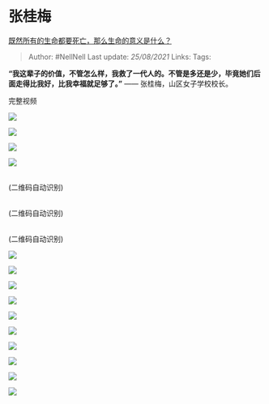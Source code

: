 # 张桂梅
[既然所有的生命都要死亡，那么生命的意义是什么？](https://www.zhihu.com/question/288017836/answer/1314266015)

> Author: #NellNell 
> Last update: *25/08/2021* 
> Links:
> Tags: 

**“我这辈子的价值，不管怎么样，我救了一代人的。不管是多还是少，毕竟她们后面走得比我好，比我幸福就足够了。”** —— 张桂梅，山区女子学校校长。

完整视频

  

![](https://pic1.zhimg.com/50/v2-37d7f1b8e28717803ab38cec376860d5_720w.jpg?source=c8b7c179)

![](https://pic1.zhimg.com/80/v2-37d7f1b8e28717803ab38cec376860d5_720w.jpg?source=c8b7c179)

  

![](https://pic2.zhimg.com/50/v2-eb5c90781143cadf9d0e108bf1afa2c3_720w.jpg?source=c8b7c179)

![](https://pic2.zhimg.com/80/v2-eb5c90781143cadf9d0e108bf1afa2c3_720w.jpg?source=c8b7c179)

  

<br> (二维码自动识别)

  

<br> (二维码自动识别)

  

<br> (二维码自动识别)

  

![](https://pic3.zhimg.com/50/v2-2d7203779127799dd3f26c1a1635c42e_720w.jpg?source=c8b7c179)

![](https://pic3.zhimg.com/80/v2-2d7203779127799dd3f26c1a1635c42e_720w.jpg?source=c8b7c179)

  

![](https://pic3.zhimg.com/50/v2-a50e3af8e889a4d2d41640a48f932cce_720w.jpg?source=c8b7c179)

![](https://pic3.zhimg.com/80/v2-a50e3af8e889a4d2d41640a48f932cce_720w.jpg?source=c8b7c179)

  

![](https://pic2.zhimg.com/50/v2-b217880d612ffba787d954bd24639fb2_720w.jpg?source=c8b7c179)

![](https://pic2.zhimg.com/80/v2-b217880d612ffba787d954bd24639fb2_720w.jpg?source=c8b7c179)

  

![](https://pic3.zhimg.com/50/v2-0fee6e211790eb6cad2355c38ce12219_720w.jpg?source=c8b7c179)

![](https://pic3.zhimg.com/80/v2-0fee6e211790eb6cad2355c38ce12219_720w.jpg?source=c8b7c179)

  

![](https://pica.zhimg.com/50/v2-7b9a65218b414809e2df8c2335f90139_720w.jpg?source=c8b7c179)

![](https://pica.zhimg.com/80/v2-7b9a65218b414809e2df8c2335f90139_720w.jpg?source=c8b7c179)